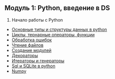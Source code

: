 ## Модуль 1: Python, введение в DS

1. Начало работы с Python 
*  <a href="https://github.com/4vel/python-intro/blob/main/Lesson2/notebooks/1.intro.ipynb">Основные типы и структуры данных в python</a>
* <a href="https://github.com/4vel/python-intro/blob/main/Lesson2/notebooks/2.loops.ipynb">Циклы, тернарные операторы, функции</a>
* <a href="https://github.com/4vel/python-intro/blob/main/Lesson2/notebooks/4.exceptions.ipynb">Обработка ошибок</a>
* <a href="https://github.com/4vel/python-intro/blob/main/Lesson2/notebooks/3.files.ipynb">Чтение файлов</a>
* <a href="https://github.com/4vel/python-intro/blob/main/Lesson2/notebooks/5.modul.ipynb">Создание модулей</a>
* <a href="https://github.com/4vel/python-intro/blob/main/Lesson2/notebooks/6.decorator.ipynb">Декораторы</a>
* <a href="https://github.com/4vel/python-intro/blob/main/Lesson2/notebooks/7.generator_iterator.ipynb">Итераторы и генераторы</a>
* <a href="https://github.com/4vel/python-intro/blob/main/Lesson2/notebooks/8.sql.ipynb">Sql и SQLite в python</a>
* <a href="https://github.com/4vel/python-intro/blob/main/Lesson5/notebooks/9.numpy.ipynb">Numpy</a>